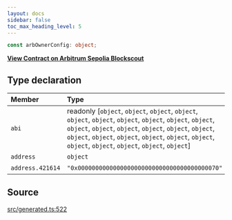 ```yaml
---
layout: docs
sidebar: false
toc_max_heading_level: 5
---
```


```ts
const arbOwnerConfig: object;
```

[__View Contract on Arbitrum Sepolia Blockscout__](https://sepolia-explorer.arbitrum.io/address/0x0000000000000000000000000000000000000070)

## Type declaration

| Member | Type | Value |
| :------ | :------ | :------ |
| `abi` | readonly [`object`, `object`, `object`, `object`, `object`, `object`, `object`, `object`, `object`, `object`, `object`, `object`, `object`, `object`, `object`, `object`, `object`, `object`, `object`, `object`, `object`, `object`, `object`, `object`, `object`, `object`, `object`] | arbOwnerABI |
| `address` | `object` | arbOwnerAddress |
| `address.421614` | `"0x0000000000000000000000000000000000000070"` | '0x0000000000000000000000000000000000000070' |

## Source

[src/generated.ts:522](https://github.com/OffchainLabs/arbitrum-orbit-sdk/blob/cfcbd32d6879cf7817a33b24f062a0fd879ea257/src/generated.ts#L522)
